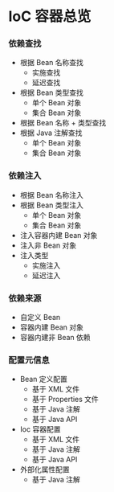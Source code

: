 # IoC 容器总览

### 依赖查找

- 根据 Bean 名称查找
    + 实施查找
    + 延迟查找
- 根据 Bean 类型查找
    + 单个 Bean 对象
    + 集合 Bean 对象
- 根据 Bean 名称 + 类型查找
- 根据 Java 注解查找
    + 单个 Bean 对象
    + 集合 Bean 对象
    

### 依赖注入

- 根据 Bean 名称注入
- 根据 Bean 类型注入
    + 单个 Bean 对象
    + 集合 Bean 对象
- 注入容器内建 Bean 对象
- 注入非 Bean 对象
- 注入类型
    + 实施注入
    + 延迟注入
    
### 依赖来源

- 自定义 Bean
- 容器内建 Bean 对象
- 容器内建非 Bean 依赖

### 配置元信息

- Bean 定义配置
    + 基于 XML 文件
    + 基于 Properties 文件
    + 基于 Java 注解
    + 基于 Java API
- Ioc 容器配置
    + 基于 XML 文件
    + 基于 Java 注解
    + 基于 Java API
- 外部化属性配置
    + 基于 Java 注解
